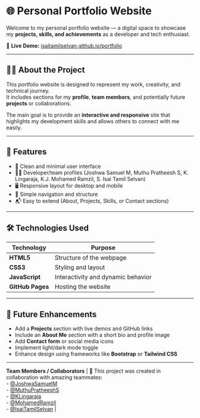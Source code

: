 # 🌐 Personal Portfolio Website

Welcome to my personal portfolio website — a digital space to showcase my **projects, skills, and achievements** as a developer and tech enthusiast.

🔗 **Live Demo:** [isaitamilselvan.github.io/portfolio](https://isaitamilselvan.github.io/portfolio/)

---

## 🧑‍💻 About the Project

This portfolio website is designed to represent my work, creativity, and technical journey.  
It includes sections for my **profile**, **team members**, and potentially future **projects** or collaborations.

The main goal is to provide an **interactive and responsive** site that highlights my development skills and allows others to connect with me easily.

---

## 🚀 Features

- 💼 Clean and minimal user interface  
- 👨‍💻 Developer/team profiles (Joshwa Samuel M, Muthu Pratheesh S, K. Lingaraja, K.J. Mohamed Ramzil, S. Isai Tamil Selvan)  
- 🖥️ Responsive layout for desktop and mobile  
- 🌈 Simple navigation and structure  
- 📬 Easy to extend (About, Projects, Skills, or Contact sections)

---

## 🛠️ Technologies Used

| Technology | Purpose |
|-------------|----------|
| **HTML5** | Structure of the webpage |
| **CSS3** | Styling and layout |
| **JavaScript** | Interactivity and dynamic behavior |
| **GitHub Pages** | Hosting the website |

---

## 🧩 Future Enhancements

- Add a **Projects** section with live demos and GitHub links  
- Include an **About Me** section with a short bio and profile image  
- Add **Contact form** or social media icons  
- Implement light/dark mode toggle  
- Enhance design using frameworks like **Bootstrap** or **Tailwind CSS**

---
 **Team Members / Collaborators** | 🤝 This project was created in collaboration with amazing teammates:<br> - [@JoshwaSamuelM](https://github.com/JoshwaSamuelM)<br> - [@MuthuPratheeshS](https://github.com/MuthuPratheeshS)<br> - [@KLingaraja](https://github.com/KLingaraja)<br> - [@MohamedRamzil](https://github.com/MohamedRamzil)<br> - [@IsaiTamilSelvan](https://github.com/isaitamilselvan) |

